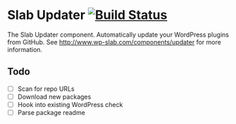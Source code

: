 # Slab Updater [![Build Status](https://travis-ci.org/wp-slab/slab-updater.svg)](https://travis-ci.org/wp-slab/slab-updater)

The Slab Updater component. Automatically update your WordPress plugins from GitHub. See http://www.wp-slab.com/components/updater for more information.


## Todo

- [ ] Scan for repo URLs
- [ ] Download new packages
- [ ] Hook into existing WordPress check
- [ ] Parse package readme
